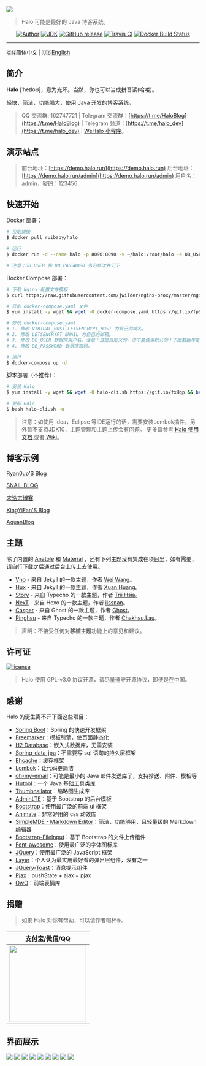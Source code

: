 ![](https://i.loli.net/2018/12/21/5c1cd34849751.png)

> Halo 可能是最好的 Java 博客系统。

<p align="center">
<a href="https://ryanc.cc"><img alt="Author" src="https://img.shields.io/badge/author-ruibaby-red.svg?style=flat-square"/></a>
<a href="#"><img alt="JDK" src="https://img.shields.io/badge/JDK-1.8-yellow.svg?style=flat-square"/></a>
<a href="https://github.com/ruibaby/halo/releases"><img alt="GitHub release" src="https://img.shields.io/github/release/ruibaby/halo.svg?style=flat-square"/></a>
<a href="https://travis-ci.org/ruibaby/halo"><img alt="Travis CI" src="https://img.shields.io/travis/ruibaby/halo.svg?style=flat-square"/></a>
<a href="https://hub.docker.com/r/ruibaby/halo/"><img alt="Docker Build Status" src="https://img.shields.io/docker/build/ruibaby/halo.svg?style=flat-square"/></a>
</p>

------------------------------
🇨🇳简体中文 | 🇺🇸[English](README-en_US.md)

## 简介

**Halo** [ˈheɪloʊ]，意为光环。当然，你也可以当成拼音读(哈喽)。

轻快，简洁，功能强大，使用 Java 开发的博客系统。

> QQ 交流群: 162747721 | Telegram 交流群：[https://t.me/HaloBlog](https://t.me/HaloBlog) | Telegram 频道：[https://t.me/halo_dev](https://t.me/halo_dev) | [WeHalo 小程序](https://github.com/aquanlerou/WeHalo)。

## 演示站点

> 前台地址：[https://demo.halo.run](https://demo.halo.run) 
> 后台地址：[https://demo.halo.run/admin](https://demo.halo.run/admin)
> 用户名：admin，密码：123456

## 快速开始

Docker 部署：
```bash
# 拉取镜像
$ docker pull ruibaby/halo

# 运行
$ docker run -d --name halo -p 8090:8090 -v ~/halo:/root/halo -e DB_USER=root -e DB_PASSWORD=123456 ruibaby/halo

# 注意：DB_USER 和 DB_PASSWORD 务必修改并记下
```

Docker Compose 部署：
```bash
# 下载 Nginx 配置文件模板
$ curl https://raw.githubusercontent.com/jwilder/nginx-proxy/master/nginx.tmpl > /etc/nginx/nginx.tmpl

# 获取 docker-compose.yaml 文件
$ yum install -y wget && wget -O docker-compose.yaml https://git.io/fpS8N

# 修改 docker-compose.yaml
# 1. 修改 VIRTUAL_HOST,LETSENCRYPT_HOST 为自己的域名。
# 2. 修改 LETSENCRYPT_EMAIL 为自己的邮箱。
# 3. 修改 DB_USER 数据库用户名，注意：这是自定义的，请不要使用默认的！下面数据库密码同理。
# 4. 修改 DB_PASSWORD 数据库密码。

# 运行
$ docker-compose up -d
```

脚本部署（不推荐）：

```bash
# 安装 Halo
$ yum install -y wget && wget -O halo-cli.sh https://git.io/fxHqp && bash halo-cli.sh -i

# 更新 Halo
$ bash halo-cli.sh -u
```

> 注意：如使用 Idea，Eclipse 等IDE运行的话，需要安装Lombok插件，另外暂不支持JDK10，主题管理和主题上传会有问题。
> 更多请参考[ Halo 使用文档 ](https://halo-doc.ryanc.cc/installation/)或者[ Wiki](https://github.com/ruibaby/halo/wiki)。

## 博客示例

[Ryan0up'S Blog](https://ryanc.cc)

[SNAIL BLOG](https://slogc.cc)

[宋浩志博客](http://songhaozhi.com)

[KingYiFan'S Blog](https://blog.cnbuilder.cn)

[AquanBlog](https://blog.eunji.cn/)

## 主题

除了内置的 [Anatole](https://github.com/hi-caicai/farbox-theme-Anatole) 和 [Material](https://github.com/viosey/hexo-theme-material) ，还有下列主题没有集成在项目里，如有需要，请自行下载之后通过后台上传上去使用。

- [Vno](https://github.com/ruibaby/vno-halo) - 来自 Jekyll 的一款主题，作者 [Wei Wang](https://onevcat.com/)。
- [Hux](https://github.com/ruibaby/hux-halo) - 来自 Jekyll 的一款主题，作者 [Xuan Huang](https://huangxuan.me/)。
- [Story](https://github.com/ruibaby/story-halo) - 来自 Typecho 的一款主题，作者 [Trii Hsia](https://yumoe.com/)。
- [NexT](https://github.com/ruibaby/next-halo) - 来自 Hexo 的一款主题，作者 [iissnan](https://notes.iissnan.com/)。
- [Casper](https://github.com/ruibaby/casper-halo) - 来自 Ghost 的一款主题，作者 [Ghost](https://github.com/TryGhost)。
- [Pinghsu](https://github.com/ruibaby/pinghsu-halo) - 来自 Typecho 的一款主题，作者 [Chakhsu.Lau](https://github.com/chakhsu)。

> 声明：不接受任何对**移植主题**功能上的意见和建议。

## 许可证

[![license](https://img.shields.io/github/license/ruibaby/halo.svg?style=flat-square)](https://github.com/ruibaby/halo/blob/master/LICENSE)

> Halo 使用 GPL-v3.0 协议开源，请尽量遵守开源协议，即便是在中国。

## 感谢

Halo 的诞生离不开下面这些项目：

- [Spring Boot](https://github.com/spring-projects/spring-boot)：Spring 的快速开发框架
- [Freemarker](https://freemarker.apache.org/)：模板引擎，使页面静态化
- [H2 Database](https://github.com/h2database/h2database)：嵌入式数据库，无需安装
- [Spring-data-jpa](https://github.com/spring-projects/spring-data-jpa.git)：不需要写 sql 语句的持久层框架
- [Ehcache](http://www.ehcache.org/)：缓存框架
- [Lombok](https://www.projectlombok.org/)：让代码更简洁
- [oh-my-email](https://github.com/biezhi/oh-my-email)：可能是最小的 Java 邮件发送库了，支持抄送、附件、模板等
- [Hutool](https://github.com/looly/hutool)：一个 Java 基础工具类库
- [Thumbnailator](https://github.com/coobird/thumbnailator)：缩略图生成库
- [AdminLTE](https://github.com/almasaeed2010/AdminLTE)：基于 Bootstrap 的后台模板
- [Bootstrap](https://github.com/twbs/bootstrap.git)：使用最广泛的前端 ui 框架
- [Animate](https://github.com/daneden/animate.css.git)：非常好用的 css 动效库
- [SimpleMDE - Markdown Editor](https://github.com/sparksuite/simplemde-markdown-editor)：简洁，功能够用，且轻量级的 Markdown 编辑器
- [Bootstrap-FileInput](https://github.com/kartik-v/bootstrap-fileinput.git)：基于 Bootstrap 的文件上传组件
- [Font-awesome](https://github.com/FortAwesome/Font-Awesome.git)：使用最广泛的字体图标库
- [JQuery](https://github.com/jquery/jquery.git)：使用最广泛的 JavaScript 框架
- [Layer](https://github.com/sentsin/layer.git)：个人认为最实用最好看的弹出层组件，没有之一
- [JQuery-Toast](https://github.com/kamranahmedse/jquery-toast-plugin)：消息提示组件
- [Pjax](https://github.com/defunkt/jquery-pjax.git)：pushState + ajax = pjax
- [OwO](https://github.com/DIYgod/OwO)：前端表情库

## 捐赠

> 如果 Halo 对你有帮助，可以请作者喝杯☕️。

| 支付宝/微信/QQ  |
| :------------: |
| <img src="https://i.loli.net/2018/12/23/5c1f68ce9b884.png" width="200"/>  |

## 界面展示

![](https://i.loli.net/2018/12/16/5c15b6edb9a49.png)
![](https://i.loli.net/2018/12/16/5c15b6ee08333.png)
![](https://i.loli.net/2018/12/16/5c15b6ec853af.png)
![](https://i.loli.net/2018/12/16/5c15b6ec50238.png)
![](https://i.loli.net/2018/12/16/5c15b6ed4057a.png)
![](https://i.loli.net/2018/12/16/5c15b6eb01f2d.png)
![](https://i.loli.net/2018/12/16/5c15b6eb98898.png)
![](https://i.loli.net/2018/12/16/5c15b6eb3b506.png)
![](https://i.loli.net/2018/12/16/5c15b6ebf29fd.png)
